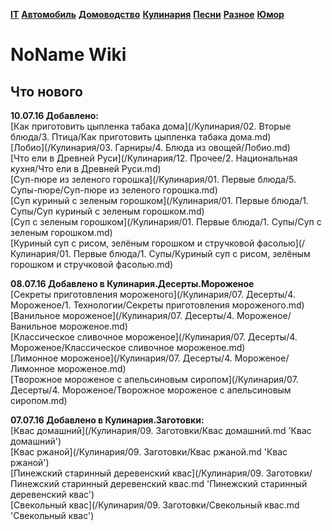 [**IT**](/IT/index.md)
[**Автомобиль**](/Автомобиль/index.md)
[**Домоводство**](/Домоводство/index.md)
[**Кулинария**](/Кулинария/index.md)
[**Песни**](/Песни/index.md)
[**Разное**](/Разное/index.md)
[**Юмор**](/Юмор/index.md)

# NoName Wiki

## Что нового
**10.07.16 Добавлено:**  
[Как приготовить цыпленка табака дома](/Кулинария/02. Вторые блюда/3. Птица/Как приготовить цыпленка табака дома.md)  
[Лобио](/Кулинария/03. Гарниры/4. Блюда из овощей/Лобио.md)  
[Что ели в Древней Руси](/Кулинария/12. Прочее/2. Национальная кухня/Что ели в Древней Руси.md)  
[Суп-пюре из зеленого горошка](/Кулинария/01. Первые блюда/5. Супы-пюре/Суп-пюре из зеленого горошка.md)  
[Суп куриный с зеленым горошком](/Кулинария/01. Первые блюда/1. Супы/Суп куриный с зеленым горошком.md)  
[Суп с зеленым горошком](/Кулинария/01. Первые блюда/1. Супы/Суп с зеленым горошком.md)  
[Куриный суп с рисом, зелёным горошком и стручковой фасолью](/Кулинария/01. Первые блюда/1. Супы/Куриный суп с рисом, зелёным горошком и стручковой фасолью.md)  

**08.07.16 Добавлено в Кулинария.Десерты.Мороженое**  
[Секреты приготовления мороженого](/Кулинария/07. Десерты/4. Мороженое/1. Технологии/Секреты приготовления мороженого.md)  
[Ванильное мороженое](/Кулинария/07. Десерты/4. Мороженое/Ванильное мороженое.md)  
[Классическое сливочное мороженое](/Кулинария/07. Десерты/4. Мороженое/Классическое сливочное мороженое.md)  
[Лимонное мороженое](/Кулинария/07. Десерты/4. Мороженое/Лимонное мороженое.md)  
[Творожное мороженое с апельсиновым сиропом](/Кулинария/07. Десерты/4. Мороженое/Творожное мороженое с апельсиновым сиропом.md)  

**07.07.16 Добавлено в Кулинария.Заготовки:**  
[Квас домашний](/Кулинария/09. Заготовки/Квас домашний.md 'Квас домашний')  
[Квас ржаной](/Кулинария/09. Заготовки/Квас ржаной.md 'Квас ржаной')  
[Пинежский старинный деревенский квас](/Кулинария/09. Заготовки/Пинежский старинный деревенский квас.md 'Пинежский старинный деревенский квас')  
[Свекольный квас](/Кулинария/09. Заготовки/Свекольный квас.md 'Свекольный квас')  
